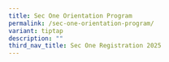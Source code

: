 ```yaml
---
title: Sec One Orientation Program
permalink: /sec-one-orientation-program/
variant: tiptap
description: ""
third_nav_title: Sec One Registration 2025
---
```

